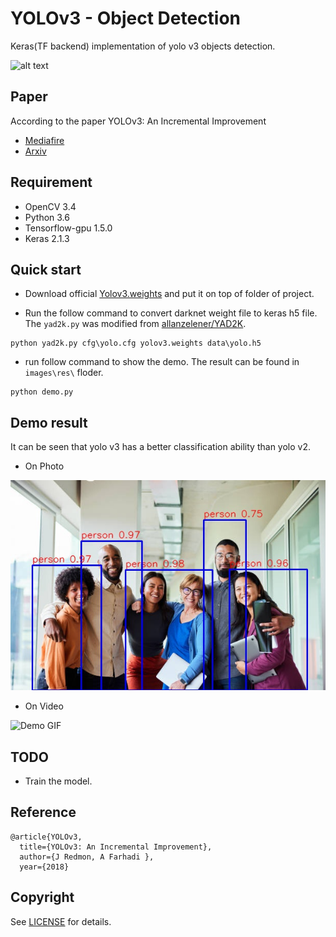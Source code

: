 # YOLOv3 - Object Detection
Keras(TF backend) implementation of yolo v3 objects detection. 


![alt text](https://www.dmprof.com/wp-content/uploads/2020/06/a-closer-look-at-yolov3-03.png?raw=true)


## Paper
According to the paper YOLOv3: An Incremental Improvement

- [Mediafire](https://pjreddie.com/media/files/papers/YOLOv3.pdf)
- [Arxiv](https://arxiv.org/abs/1804.02767)

## Requirement
- OpenCV 3.4
- Python 3.6    
- Tensorflow-gpu 1.5.0  
- Keras 2.1.3

## Quick start

- Download official [Yolov3.weights](https://pjreddie.com/media/files/yolov3.weights) and put it on top of folder of project.

- Run the follow command to convert darknet weight file to keras h5 file. The `yad2k.py` was modified from [allanzelener/YAD2K](https://github.com/allanzelener/YAD2K).
```
python yad2k.py cfg\yolo.cfg yolov3.weights data\yolo.h5
```

- run follow command to show the demo. The result can be found in `images\res\` floder.
```
python demo.py
```

## Demo result

It can be seen that yolo v3 has a better classification ability than yolo v2.

- On Photo
  
![Demo Prediction](https://github.com/daniel-satria/CV_Yolov3_Object_Detection/blob/main/images/res/group_people.jpg?raw=true)


- On Video
  
![Demo GIF](https://github.com/daniel-satria/CV_Yolov3_Object_Detection/blob/main/images/a-closer-look-at-yolov3-06.gif)




## TODO

- Train the model.

## Reference

	@article{YOLOv3,  
	  title={YOLOv3: An Incremental Improvement},  
	  author={J Redmon, A Farhadi },
	  year={2018}



## Copyright
See [LICENSE](LICENSE) for details.

